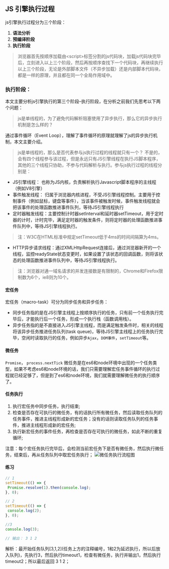 ## JS 引擎执行过程
js引擎执行过程分为三个阶段：
1. **语法分析**
2. **预编译阶段**
3. **执行阶段**
> 浏览器首先按顺序加载由\<script>标签分割的js代码块，加载js代码块完毕后，立刻进入以上三个阶段，然后再按顺序查找下一个代码块，再继续执行以上三个阶段，无论是外部脚本文件（不异步加载）还是内部脚本代码块，都是一样的原理，并且都在同一个全局作用域中。



### 执行阶段：
本文主要分析js引擎执行的第三个阶段–执行阶段，在分析之前我们先思考以下两个问题：
> js是单线程的，为了避免代码解析阻塞使用了异步执行，那么它的异步执行机制是怎么样的？

通过事件循环（Event Loop），理解了事件循环的原理就理解了js的异步执行机制，本文主要介绍。
> js是单线程的，那么是否代表参与js执行过程的线程就只有一个？
不是的，会有四个线程参与该过程，但是永远只有JS引擎线程在执行JS脚本程序，其他的三个线程只协助，不参与代码解析与执行。参与js执行过程的线程分别是：
- JS引擎线程： 也称为JS内核，负责解析执行Javascript脚本程序的主线程（例如V8引擎）
- 事件触发线程： 归属于浏览器内核进程，不受JS引擎线程控制。主要用于控制事件（例如鼠标，键盘等事件），当该事件被触发时候，事件触发线程就会把该事件的处理函数推进事件队列，等待JS引擎线程执行
- 定时器触发线程：主要控制计时器setInterval和延时器setTimeout，用于定时器的计时，计时完毕，满足定时器的触发条件，则将定时器的处理函数推进事件队列中，等待JS引擎线程执行。
> 注：W3C在HTML标准中规定setTimeout低于4ms的时间间隔算为4ms。
- HTTP异步请求线程：通过XMLHttpRequest连接后，通过浏览器新开的一个线程，监控readyState状态变更时，如果设置了该状态的回调函数，则将该状态的处理函数推进事件队列中，等待JS引擎线程执行。
> 注：浏览器对通一域名请求的并发连接数是有限制的，Chrome和Firefox限制数为6个，ie8则为10个。

#### 宏任务
宏任务（macro-task）可分为同步任务和异步任务：
- 同步任务指的是在JS引擎主线程上按顺序执行的任务，只有前一个任务执行完毕后，才能执行后一个任务，形成一个执行栈（函数调用栈）。
- 异步任务指的是不直接进入JS引擎主线程，而是满足触发条件时，相关的线程将该异步任务推进任务队列(task queue)，等待JS引擎主线程上的任务执行完毕，空闲时读取执行的任务，例如异步`Ajax`，`DOM事件`，`setTimeout`等。

#### 微任务
`Promise`， `process.nextTick`
微任务是在es6和node环境中出现的一个任务类型，如果不考虑es6和node环境的话，我们只需要理解宏任务事件循环的执行过程就已经足够了，但是到了es6和node环境，我们就需要理解微任务的执行顺序了。

#### 任务执行
1. 执行宏任务中同步任务，执行结束;
2. 检查是否存在可执行的微任务，有的话执行所有微任务，然后读取任务队列的任务事件，推进主线程形成新的宏任务；没有的话则读取任务队列的任务事件，推进主线程形成新的宏任务;
3. 执行新宏任务的事件任务，再检查是否存在可执行的微任务，如此不断的重复循环;

注意：每个宏任务执行完毕后，会检测当前宏任务下是否有微任务，然后执行微任务，结束后，再从任务队列中取宏任务执行；
![微任务执行流程图](https://tvax3.sinaimg.cn/large/5cf483fdly1ggpevkbmpfj20gl0djtea.jpg)
#### 练习
``` js
// 1
setTimeout(() => {
 Promise.resolve(1).then(console.log);
}, 0);

// 2
setTimeout(() => {
 console.log(2);
}, 0);

//3
console.log(3);

// 输出： 3 1 2
```
解析：最开始任务队列\[3,1,2](任务上方的注释编号，1和2为延迟执行，所以后放入队列)，先执行3，然后执行timeout1，检查有微任务，执行并输出1，然后执行timeout2；所以最后返回 3 1 2；